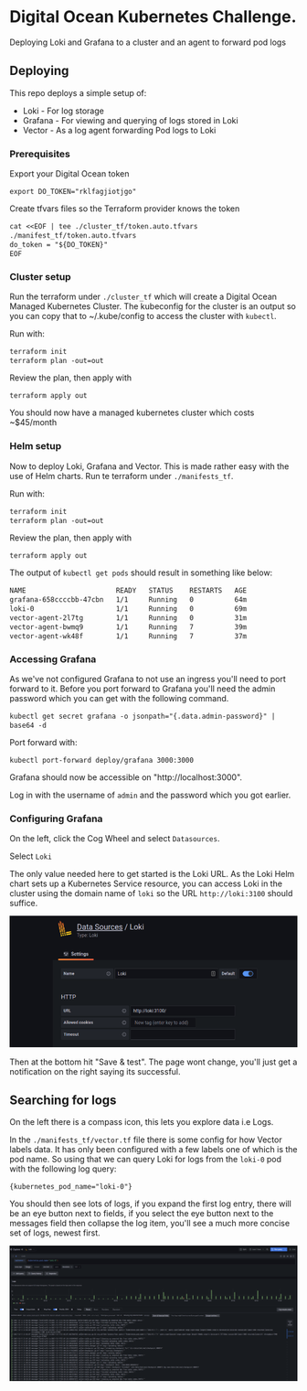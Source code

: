 # Digital Ocean Kubernetes Challenge.

Deploying Loki and Grafana to a cluster and an agent to forward pod logs

## Deploying

This repo deploys a simple setup of:

* Loki - For log storage
* Grafana - For viewing and querying of logs stored in Loki
* Vector - As a log agent forwarding Pod logs to Loki

### Prerequisites

Export your Digital Ocean token
```shell
export DO_TOKEN="rklfagjiotjgo"
```
Create tfvars files so the Terraform provider knows the token
```
cat <<EOF | tee ./cluster_tf/token.auto.tfvars ./manifest_tf/token.auto.tfvars
do_token = "${DO_TOKEN}"
EOF
```

### Cluster setup

Run the terraform under `./cluster_tf` which will create a Digital Ocean Managed Kubernetes Cluster.
The kubeconfig for the cluster is an output so you can copy that to ~/.kube/config to access the cluster with `kubectl`.

Run with:
```shell
terraform init
terraform plan -out=out
```
Review the plan, then apply with
```
terraform apply out
```

You should now have a managed kubernetes cluster which costs ~$45/month

### Helm setup

Now to deploy Loki, Grafana and Vector. This is made rather easy with the use of Helm charts.
Run te terraform under `./manifests_tf`.

Run with:
```shell
terraform init
terraform plan -out=out
```
Review the plan, then apply with
```
terraform apply out
```

The output of `kubectl get pods` should result in something like below:
```
NAME                      READY   STATUS    RESTARTS   AGE
grafana-658ccccbb-47cbn   1/1     Running   0          64m
loki-0                    1/1     Running   0          69m
vector-agent-2l7tg        1/1     Running   0          31m
vector-agent-bwmq9        1/1     Running   7          39m
vector-agent-wk48f        1/1     Running   7          37m
```

### Accessing Grafana

As we've not configured Grafana to not use an ingress you'll need to port forward to it. Before you port forward to Grafana
you'll need the admin password which you can get with the following command.

```shell
kubectl get secret grafana -o jsonpath="{.data.admin-password}" | base64 -d
```

Port forward with:
```shell
kubectl port-forward deploy/grafana 3000:3000
```

Grafana should now be accessible on "http://localhost:3000".

Log in with the username of `admin` and the password which you got earlier.

### Configuring Grafana

On the left, click the Cog Wheel and select `Datasources`.

Select `Loki`

The only value needed here to get started is the Loki URL. As the Loki Helm chart sets up a Kubernetes Service resource, you
can access Loki in the cluster using the domain name of `loki` so the URL `http://loki:3100` should suffice.

![Loki config](assets/loki_config.png)

Then at the bottom hit "Save & test". The page wont change, you'll just get a notification on the right saying its successful.

## Searching for logs

On the left there is a compass icon, this lets you explore data i.e Logs.

In the `./manifests_tf/vector.tf` file there is some config for how Vector labels data. It has only been configured with a few labels
one of which is the pod name. So using that we can query Loki for logs from the `loki-0` pod with the following log query:

```
{kubernetes_pod_name="loki-0"}
```

You should then see lots of logs, if you expand the first log entry, there will be an eye button next to fields, if you select the eye button
next to the messages field then collapse the log item, you'll see a much more concise set of logs, newest first.

![Loki config](assets/loki_query.png)

